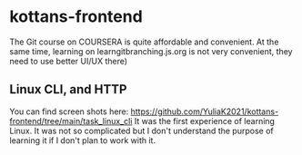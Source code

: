 # kottans-frontend
The Git course on COURSERA is quite affordable and convenient.
At the same time, learning on learngitbranching.js.org is not very convenient, they need to use better UI/UX there)
## Linux CLI, and HTTP
You can find screen shots here: https://github.com/YuliaK2021/kottans-frontend/tree/main/task_linux_cli
It was the first experience of learning Linux. It was not so complicated but I don't understand the purpose of learning it if I don't plan to work with it.
